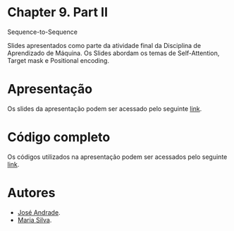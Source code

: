 # Chapter 9. Part II
Sequence-to-Sequence

Slides apresentados como parte da atividade final da Disciplina de Aprendizado de Máquina. Os Slides abordam os temas de Self-Attention, Target mask
 e Positional encoding.

# Apresentação

Os slides da apresentação podem ser acessado pelo seguinte [link](https://github.com/linndemberg1/PPGEEC2318-MACHINE-LEARNING/blob/0bf405077e77f22b225aca113f445f2cffdb795a/Presentation/Presentation.pdf).

# Código completo

Os códigos utilizados na apresentação podem ser acessados pelo seguinte [link](https://github.com/linndemberg1/PPGEEC2318-MACHINE-LEARNING/blob/aacf8c28089388984ef0b1f5f5c51312e19543bc/Chapter9_PartII.ipynb).

# Autores
-  [José Andrade](https://github.com/linndemberg1).
-  [Maria Silva](https://github.com/MariaGuiaTorres).




